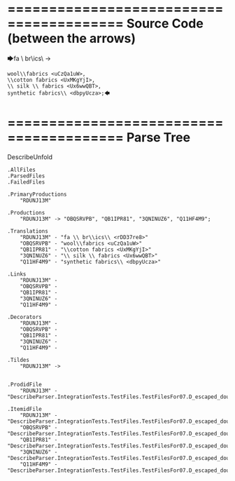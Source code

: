 ========================================
Source Code (between the arrows)
========================================

🡆fa \\ br\\ics\\ <rDD37re8> ->

    wool\\fabrics <uCzQa1uW>,
    \\cotton fabrics <UxMKgYjI>,
    \\ silk \\ fabrics <Ux6wwQBT>,
    synthetic fabrics\\ <dbpyUcza>;🡄

========================================
Parse Tree
========================================
DescribeUnfold

    .AllFiles
    .ParsedFiles
    .FailedFiles

    .PrimaryProductions
        "RDUNJ13M" 

    .Productions
        "RDUNJ13M" -> "OBQSRVPB", "QB1IPR81", "3QNINUZ6", "Q11HF4M9";

    .Translations
        "RDUNJ13M" - "fa \\ br\\ics\\ <rDD37re8>"
        "OBQSRVPB" - "wool\\fabrics <uCzQa1uW>"
        "QB1IPR81" - "\\cotton fabrics <UxMKgYjI>"
        "3QNINUZ6" - "\\ silk \\ fabrics <Ux6wwQBT>"
        "Q11HF4M9" - "synthetic fabrics\\ <dbpyUcza>"

    .Links
        "RDUNJ13M" - 
        "OBQSRVPB" - 
        "QB1IPR81" - 
        "3QNINUZ6" - 
        "Q11HF4M9" - 

    .Decorators
        "RDUNJ13M" - 
        "OBQSRVPB" - 
        "QB1IPR81" - 
        "3QNINUZ6" - 
        "Q11HF4M9" - 

    .Tildes
        "RDUNJ13M" -> 


    .ProdidFile
        "RDUNJ13M" - "DescribeParser.IntegrationTests.TestFiles.TestFilesFor07.D_escaped_double_characters3.ds"

    .ItemidFile
        "RDUNJ13M" - "DescribeParser.IntegrationTests.TestFiles.TestFilesFor07.D_escaped_double_characters3.ds"
        "OBQSRVPB" - "DescribeParser.IntegrationTests.TestFiles.TestFilesFor07.D_escaped_double_characters3.ds"
        "QB1IPR81" - "DescribeParser.IntegrationTests.TestFiles.TestFilesFor07.D_escaped_double_characters3.ds"
        "3QNINUZ6" - "DescribeParser.IntegrationTests.TestFiles.TestFilesFor07.D_escaped_double_characters3.ds"
        "Q11HF4M9" - "DescribeParser.IntegrationTests.TestFiles.TestFilesFor07.D_escaped_double_characters3.ds"

